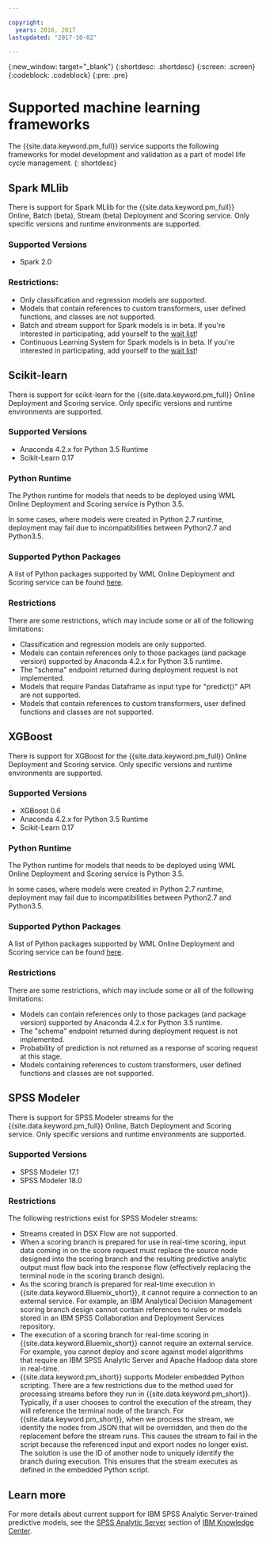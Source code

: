 ```yaml
---

copyright:
  years: 2016, 2017
lastupdated: "2017-10-02"

---
```


{:new_window: target="_blank"}
{:shortdesc: .shortdesc}
{:screen: .screen}
{:codeblock: .codeblock}
{:pre: .pre}

# Supported machine learning frameworks

The {{site.data.keyword.pm_full}} service supports the following frameworks for model development and validation as a part of model life cycle management.
{: shortdesc}

## Spark MLlib

There is support for Spark MLlib for the {{site.data.keyword.pm_full}} Online, Batch (beta), Stream (beta) Deployment and Scoring service. Only specific versions and runtime environments are supported.

### Supported Versions

*  Spark 2.0

### Restrictions:

  *  Only classification and regression models are supported.
  *  Models that contain references to custom transformers, user defined functions, and classes are not supported.
  *  Batch and stream support for Spark models is in beta. If you're interested in participating, add yourself to the [wait list](https://www.ibm.biz/mlwaitlist)!
  *  Continuous Learning System for Spark models is in beta. If you're interested in participating, add yourself to the [wait list](https://www.ibm.biz/mlwaitlist)!

## Scikit-learn

There is support for scikit-learn for the {{site.data.keyword.pm_full}} Online Deployment and Scoring service. Only specific versions and runtime environments are supported.

### Supported Versions

- Anaconda 4.2.x for Python 3.5 Runtime
- Scikit-Learn 0.17

### Python Runtime

The Python runtime for models that needs to be deployed using WML Online Deployment and Scoring service is Python 3.5.

In some cases, where models were created in Python 2.7 runtime, deployment may fail due to incompatibilities between Python2.7 and Python3.5.

### Supported Python Packages

A list of Python packages supported by WML Online Deployment and Scoring service can be found [here](https://docs.continuum.io/anaconda/packages/old-pkg-lists/4.2.0/py35).

### Restrictions

There are some restrictions, which may include some or all of the following limitations:

* Classification and regression models are only supported.
* Models can contain references only to those packages (and package version) supported by Anaconda 4.2.x for Python 3.5 runtime.
* The "schema" endpoint returned during deployment request is not implemented.
* Models that require Pandas Dataframe as input type for "predict()" API are not supported.
* Models that contain references to custom transformers, user defined functions and classes are not supported.

## XGBoost
There is support for XGBoost for the {{site.data.keyword.pm_full}} Online Deployment and Scoring service. Only specific versions and runtime environments are supported.

### Supported Versions

- XGBoost 0.6
- Anaconda 4.2.x for Python 3.5 Runtime
- Scikit-Learn 0.17

### Python Runtime

The Python runtime for models that needs to be deployed using WML Online Deployment and Scoring service is Python 3.5.

In some cases, where models were created in Python 2.7 runtime, deployment may fail due to incompatibilities between Python2.7 and Python3.5.

### Supported Python Packages

A list of Python packages supported by WML Online Deployment and Scoring service can be found [here](https://docs.continuum.io/anaconda/packages/old-pkg-lists/4.2.0/py35).

### Restrictions

There are some restrictions, which may include some or all of the following limitations:

* Models can contain references only to those packages (and package version) supported by Anaconda 4.2.x for Python 3.5 runtime.
* The "schema" endpoint returned during deployment request is not implemented.
* Probability of prediction is not returned as a response of scoring request at this stage.
* Models containing references to custom transformers, user defined functions and classes are not supported.

## SPSS Modeler

There is support for SPSS Modeler streams for the {{site.data.keyword.pm_full}} Online, Batch Deployment and Scoring service. Only specific versions and runtime environments are supported.

### Supported Versions

*  SPSS Modeler 17.1
*  SPSS Modeler 18.0

### Restrictions

The following restrictions exist for SPSS Modeler streams:

*  Streams created in DSX Flow are not supported.
*  When a scoring branch is prepared for use in real-time scoring, input data coming in on the score request must replace the source node designed into the scoring branch and the resulting predictive analytic output must flow back into the response flow (effectively replacing the terminal node in the scoring branch design).
*  As the scoring branch is prepared for real-time execution in {{site.data.keyword.Bluemix_short}}, it cannot require a connection to an external service. For example, an IBM Analytical Decision Management scoring branch design cannot contain references to rules or models stored in an IBM SPSS Collaboration and Deployment Services repository.
*  The execution of a scoring branch for real-time scoring in {{site.data.keyword.Bluemix_short}} cannot require an external service. For example, you cannot deploy and score against model algorithms that require an IBM SPSS Analytic Server and Apache Hadoop data store in real-time.
*  {{site.data.keyword.pm_short}} supports Modeler embedded Python scripting. There are a few restrictions due to the method used for processing streams before they run in {{site.data.keyword.pm_short}}. Typically, if a user chooses to control the execution of the stream, they will reference the terminal node of the branch. For {{site.data.keyword.pm_short}}, when we process the stream, we identify the nodes from JSON that will be overridden, and then do the replacement before the stream runs. This causes the stream to fail in the script because the referenced input and export nodes no longer exist. The solution is use the ID of another node to uniquely identify the branch during execution. This ensures that the stream executes as defined in the embedded Python script.

## Learn more

For more details about current support for IBM SPSS Analytic Server-trained predictive models, see the [SPSS Analytic Server](https://www.ibm.com/support/knowledgecenter/SSWLVY) section of [IBM Knowledge Center](https://www.ibm.com/support/knowledgecenter/).
